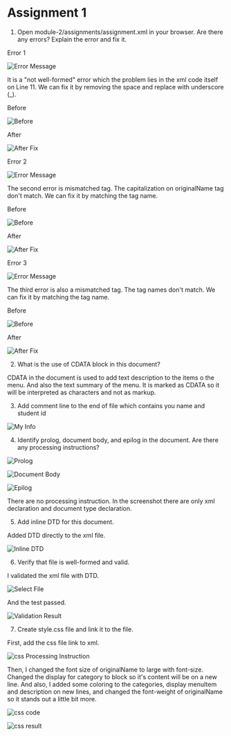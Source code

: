 # Assignment 1

1. Open module-2/assignments/assignment.xml in your browser. Are there any errors? Explain the 
error and fix it.

Error 1

![Error Message](../assets/q1-line11-error.jpg)

It is a "not well-formed" error which the problem lies in the xml code itself on Line 11. We can fix it by removing the space and replace with underscore (_).

Before

![Before](../assets/q1-line11-before.jpg)

After

![After Fix](../assets/q1-line11-before.jpg)

Error 2

![Error Message](../assets/q1-line31-error.jpg)

The second error is mismatched tag. The capitalization on originalName tag don't match. We can fix it by matching the tag name.

Before

![Before](../assets/q1-line31-before.jpg)

After

![After Fix](../assets/q1-line31-after.jpg)


Error 3

![Error Message](../assets/q1-line51-error.jpg)

The third error is also a mismatched tag. The tag names don't match. We can fix it by matching the tag name.

Before

![Before](../assets/q1-line51-before.jpg)

After

![After Fix](../assets/q1-line51-after.jpg)

2. What is the use of CDATA block in this document?

CDATA in the document is used to add text description to the items o the menu. And also the text summary of the menu. It is marked as CDATA so it will be interpreted as characters and not as markup.

3. Add comment line to the end of file which contains you name and student id

![My Info](../assets/q3.jpg)

4. Identify prolog, document body, and epilog in the document. Are there any processing 
instructions?

![Prolog](../assets/q4-prolog.jpg)

![Document Body](../assets/q4-document-body.jpg)

![Epilog](../assets/q4-epilog.jpg)

There are no processing instruction. In the screenshot there are only xml declaration and document type declaration.


5. Add inline DTD for this document.

Added DTD directly to the xml file.

![Inline DTD](../assets/q5.jpg)

6. Verify that file is well-formed and valid.

I validated the xml file with DTD. 

![Select File](../assets/q6-validate.jpg)

And the test passed.

![Validation Result](../assets/q6-validate-result.jpg)


7. Create style.css file and link it to the file.

First, add the css file link to xml.

![css Processing Instruction](../assets/q7-css-processing-instruction.jpg)

Then, I changed the font size of originalName to large with font-size. Changed the display for category to block so it's content will be on a new line. And also, I added some coloring to the categories, display menuItem and description on new lines, and changed the font-weight of originalName so it stands out a little bit more.

![css code](../assets/q7-css-code.jpg)

![css result](../assets/q7-css-result.jpg)